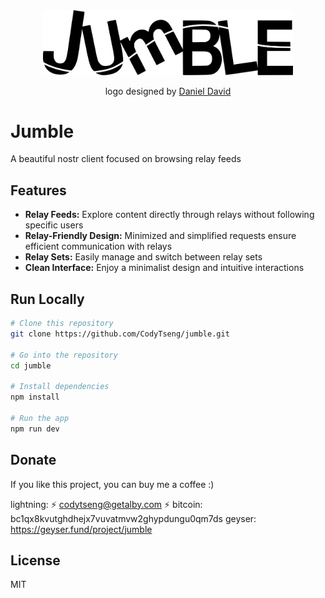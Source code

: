 <div align="center">
  <picture>
    <source media="(prefers-color-scheme: dark)" srcset="./resources/logo-dark.svg">
    <source media="(prefers-color-scheme: light)" srcset="./resources/logo-light.svg">
    <img src="./resources/logo-light.svg" alt="Jumble Logo" width="400" />
  </picture>
  <p>logo designed by <a href="http://wolfertdan.com/">Daniel David</a></p>
</div>

# Jumble

A beautiful nostr client focused on browsing relay feeds

## Features

- **Relay Feeds:** Explore content directly through relays without following specific users
- **Relay-Friendly Design:** Minimized and simplified requests ensure efficient communication with relays
- **Relay Sets:** Easily manage and switch between relay sets
- **Clean Interface:** Enjoy a minimalist design and intuitive interactions

## Run Locally

```bash
# Clone this repository
git clone https://github.com/CodyTseng/jumble.git

# Go into the repository
cd jumble

# Install dependencies
npm install

# Run the app
npm run dev
```

## Donate

If you like this project, you can buy me a coffee :)

lightning: ⚡️ codytseng@getalby.com ⚡️
bitcoin: bc1qx8kvutghdhejx7vuvatmvw2ghypdungu0qm7ds
geyser: https://geyser.fund/project/jumble

## License

MIT
